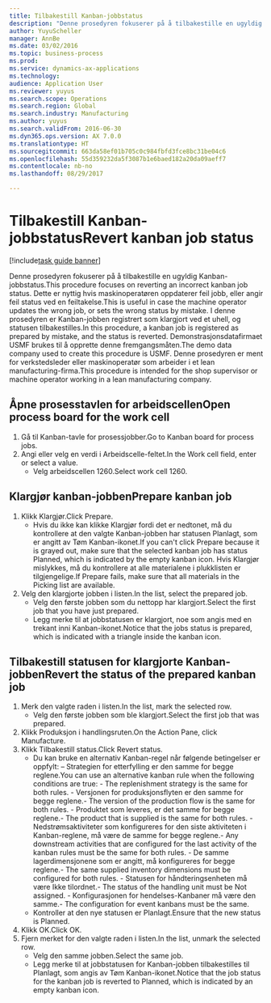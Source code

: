 ```yaml
--- 
title: Tilbakestill Kanban-jobbstatus
description: "Denne prosedyren fokuserer på å tilbakestille en ugyldig Kanban-jobbstatus."
author: YuyuScheller
manager: AnnBe
ms.date: 03/02/2016
ms.topic: business-process
ms.prod: 
ms.service: dynamics-ax-applications
ms.technology: 
audience: Application User
ms.reviewer: yuyus
ms.search.scope: Operations
ms.search.region: Global
ms.search.industry: Manufacturing
ms.author: yuyus
ms.search.validFrom: 2016-06-30
ms.dyn365.ops.version: AX 7.0.0
ms.translationtype: HT
ms.sourcegitcommit: 663da58ef01b705c0c984fbfd3fce8bc31be04c6
ms.openlocfilehash: 55d359232da5f3087b1e6baed182a20da09aeff7
ms.contentlocale: nb-no
ms.lasthandoff: 08/29/2017

---
```

# <a name="revert-kanban-job-status"></a><span data-ttu-id="0202c-103">Tilbakestill Kanban-jobbstatus</span><span class="sxs-lookup"><span data-stu-id="0202c-103">Revert kanban job status</span></span>

[!include[task guide banner](../../includes/task-guide-banner.md)]

<span data-ttu-id="0202c-104">Denne prosedyren fokuserer på å tilbakestille en ugyldig Kanban-jobbstatus.</span><span class="sxs-lookup"><span data-stu-id="0202c-104">This procedure focuses on reverting an incorrect kanban job status.</span></span> <span data-ttu-id="0202c-105">Dette er nyttig hvis maskinoperatøren oppdaterer feil jobb, eller angir feil status ved en feiltakelse.</span><span class="sxs-lookup"><span data-stu-id="0202c-105">This is useful in case the machine operator updates the wrong job, or sets the wrong status by mistake.</span></span> <span data-ttu-id="0202c-106">I denne prosedyren er Kanban-jobben registrert som klargjort ved et uhell, og statusen tilbakestilles.</span><span class="sxs-lookup"><span data-stu-id="0202c-106">In this procedure, a kanban job is registered as prepared by mistake, and the status is reverted.</span></span> <span data-ttu-id="0202c-107">Demonstrasjonsdatafirmaet USMF brukes til å opprette denne fremgangsmåten.</span><span class="sxs-lookup"><span data-stu-id="0202c-107">The demo data company used to create this procedure is USMF.</span></span> <span data-ttu-id="0202c-108">Denne prosedyren er ment for verkstedsleder eller maskinoperatør som arbeider i et lean manufacturing-firma.</span><span class="sxs-lookup"><span data-stu-id="0202c-108">This procedure is intended for the shop supervisor or machine operator working in a lean manufacturing company.</span></span>


## <a name="open-process-board-for-the-work-cell"></a><span data-ttu-id="0202c-109">Åpne prosesstavlen for arbeidscellen</span><span class="sxs-lookup"><span data-stu-id="0202c-109">Open process board for the work cell</span></span>
1. <span data-ttu-id="0202c-110">Gå til Kanban-tavle for prosessjobber.</span><span class="sxs-lookup"><span data-stu-id="0202c-110">Go to Kanban board for process jobs.</span></span>
2. <span data-ttu-id="0202c-111">Angi eller velg en verdi i Arbeidscelle-feltet.</span><span class="sxs-lookup"><span data-stu-id="0202c-111">In the Work cell field, enter or select a value.</span></span>
    * <span data-ttu-id="0202c-112">Velg arbeidscellen 1260.</span><span class="sxs-lookup"><span data-stu-id="0202c-112">Select work cell 1260.</span></span>  

## <a name="prepare-kanban-job"></a><span data-ttu-id="0202c-113">Klargjør kanban-jobben</span><span class="sxs-lookup"><span data-stu-id="0202c-113">Prepare kanban job</span></span>
1. <span data-ttu-id="0202c-114">Klikk Klargjør.</span><span class="sxs-lookup"><span data-stu-id="0202c-114">Click Prepare.</span></span>
    * <span data-ttu-id="0202c-115">Hvis du ikke kan klikke Klargjør fordi det er nedtonet, må du kontrollere at den valgte Kanban-jobben har statusen Planlagt, som er angitt av Tøm Kanban-ikonet.</span><span class="sxs-lookup"><span data-stu-id="0202c-115">If you can't click Prepare because it is grayed out, make sure that the selected kanban job has status Planned, which is indicated by the empty kanban icon.</span></span> <span data-ttu-id="0202c-116">Hvis Klargjør mislykkes, må du kontrollere at alle materialene i plukklisten er tilgjengelige.</span><span class="sxs-lookup"><span data-stu-id="0202c-116">If Prepare fails, make sure that all materials in the Picking list are available.</span></span>  
2. <span data-ttu-id="0202c-117">Velg den klargjorte jobben i listen.</span><span class="sxs-lookup"><span data-stu-id="0202c-117">In the list, select the prepared job.</span></span>
    * <span data-ttu-id="0202c-118">Velg den første jobben som du nettopp har klargjort.</span><span class="sxs-lookup"><span data-stu-id="0202c-118">Select the first job that you have just prepared.</span></span>  
    * <span data-ttu-id="0202c-119">Legg merke til at jobbstatusen er klargjort, noe som angis med en trekant inni Kanban-ikonet.</span><span class="sxs-lookup"><span data-stu-id="0202c-119">Notice that the jobs status is prepared, which is indicated with a triangle inside the kanban icon.</span></span>  

## <a name="revert-the-status-of-the-prepared-kanban-job"></a><span data-ttu-id="0202c-120">Tilbakestill statusen for klargjorte Kanban-jobben</span><span class="sxs-lookup"><span data-stu-id="0202c-120">Revert the status of the prepared kanban job</span></span>
1. <span data-ttu-id="0202c-121">Merk den valgte raden i listen.</span><span class="sxs-lookup"><span data-stu-id="0202c-121">In the list, mark the selected row.</span></span>
    * <span data-ttu-id="0202c-122">Velg den første jobben som ble klargjort.</span><span class="sxs-lookup"><span data-stu-id="0202c-122">Select the first job that was prepared.</span></span>  
2. <span data-ttu-id="0202c-123">Klikk Produksjon i handlingsruten.</span><span class="sxs-lookup"><span data-stu-id="0202c-123">On the Action Pane, click Manufacture.</span></span>
3. <span data-ttu-id="0202c-124">Klikk Tilbakestill status.</span><span class="sxs-lookup"><span data-stu-id="0202c-124">Click Revert status.</span></span>
    * <span data-ttu-id="0202c-125">Du kan bruke en alternativ Kanban-regel når følgende betingelser er oppfylt: – Strategien for etterfylling er den samme for begge reglene.</span><span class="sxs-lookup"><span data-stu-id="0202c-125">You can use an alternative kanban rule when the following conditions are true:  - The replenishment strategy is the same for both rules.</span></span>  <span data-ttu-id="0202c-126">- Versjonen for produksjonsflyten er den samme for begge reglene.</span><span class="sxs-lookup"><span data-stu-id="0202c-126">- The version of the production flow is the same for both rules.</span></span>  <span data-ttu-id="0202c-127">- Produktet som leveres, er det samme for begge reglene.</span><span class="sxs-lookup"><span data-stu-id="0202c-127">- The product that is supplied is the same for both rules.</span></span>  <span data-ttu-id="0202c-128">- Nedstrømsaktiviteter som konfigureres for den siste aktiviteten i Kanban-reglene, må være de samme for begge reglene.</span><span class="sxs-lookup"><span data-stu-id="0202c-128">- Any downstream activities that are configured for the last activity of the kanban rules must be the same for both rules.</span></span>  <span data-ttu-id="0202c-129">- De samme lagerdimensjonene som er angitt, må konfigureres for begge reglene.</span><span class="sxs-lookup"><span data-stu-id="0202c-129">- The same supplied inventory dimensions must be configured for both rules.</span></span>  <span data-ttu-id="0202c-130">- Statusen for håndteringsenheten må være Ikke tilordnet.</span><span class="sxs-lookup"><span data-stu-id="0202c-130">- The status of the handling unit must be Not assigned.</span></span>  <span data-ttu-id="0202c-131">- Konfigurasjonen for hendelses-Kanbaner må være den samme.</span><span class="sxs-lookup"><span data-stu-id="0202c-131">- The configuration for event kanbans must be the same.</span></span>  
    * <span data-ttu-id="0202c-132">Kontroller at den nye statusen er Planlagt.</span><span class="sxs-lookup"><span data-stu-id="0202c-132">Ensure that the new status is Planned.</span></span>  
4. <span data-ttu-id="0202c-133">Klikk OK.</span><span class="sxs-lookup"><span data-stu-id="0202c-133">Click OK.</span></span>
5. <span data-ttu-id="0202c-134">Fjern merket for den valgte raden i listen.</span><span class="sxs-lookup"><span data-stu-id="0202c-134">In the list, unmark the selected row.</span></span>
    * <span data-ttu-id="0202c-135">Velg den samme jobben.</span><span class="sxs-lookup"><span data-stu-id="0202c-135">Select the same job.</span></span>  
    * <span data-ttu-id="0202c-136">Legg merke til at jobbstatusen for Kanban-jobben tilbakestilles til Planlagt, som angis av Tøm Kanban-ikonet.</span><span class="sxs-lookup"><span data-stu-id="0202c-136">Notice that the job status for the kanban job is reverted to Planned, which is indicated by an empty kanban icon.</span></span>  


